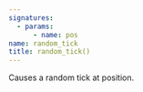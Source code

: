 ```yaml
---
signatures:
  - params:
      - name: pos
name: random_tick
title: random_tick()
---
```



Causes a random tick at position.
